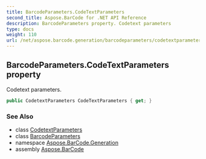 ```yaml
---
title: BarcodeParameters.CodeTextParameters
second_title: Aspose.BarCode for .NET API Reference
description: BarcodeParameters property. Codetext parameters
type: docs
weight: 110
url: /net/aspose.barcode.generation/barcodeparameters/codetextparameters/
---
```

## BarcodeParameters.CodeTextParameters property

Codetext parameters.

```csharp
public CodetextParameters CodeTextParameters { get; }
```

### See Also

* class [CodetextParameters](../../codetextparameters/)
* class [BarcodeParameters](../)
* namespace [Aspose.BarCode.Generation](../../barcodeparameters/)
* assembly [Aspose.BarCode](../../../)


